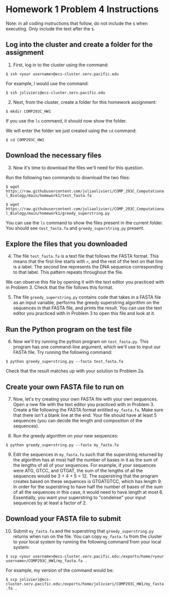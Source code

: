 # Homework 1 Problem 4 Instructions

Note: in all coding instructions that follow, do not include the `$` when executing. Only include the text after the `$`.

## Log into the cluster and create a folder for the assignment

1. First, log in to the cluster using the command:

`$ ssh <your username>@ecs-cluster.serv.pacific.edu`

For example, I would use the command:

`$ ssh jolivieri@ecs-cluster.serv.pacific.edu`

2. Next, from the cluster, create a folder for this homework assignment:

`$ mkdir COMP293C_HW1`

If you use the `ls` command, it should now show the folder.

We will enter the folder we just created using the `cd` command:

`$ cd COMP293C_HW1`

## Download the necessary files

3. Now it's time to download the files we'll need for this question. 

Run the following two commands to download the two files:

`$ wget https://raw.githubusercontent.com/juliaolivieri/COMP_293C_Computational_Biology/main/homework1/test_fasta.fa`

`$ wget https://raw.githubusercontent.com/juliaolivieri/COMP_293C_Computational_Biology/main/homework1/greedy_superstring.py`

You can use the `ls` command to show the files present in the current folder. You should see `test_fasta.fa` and `greedy_superstring.py` present.

## Explore the files that you downloaded

4. The file `test_fasta.fa` is a text file that follows the FASTA format. This means that the first line starts with `>`, and the rest of the text on that line is a label. The second line represents the DNA sequence corresponding to that label. This pattern repeats throughout the file.

We can observe this file by opening it with the text editor you practiced with in Problem 3. Check that the file follows this format.

5. The file `greedy_superstring.py` contains code that takes in a FASTA file as an input variable, performs the greedy superstring algorithm on the sequences in that FASTA file, and prints the result. You can use the text editor you practiced with in Problem 3 to open this file and look at it.

## Run the Python program on the test file

6. Now we'll try running the python program on `test_fasta.py`. This program has one command-line argument, which we'll use to input our FASTA file. Try running the following command:

`$ python greedy_superstring.py --fasta test_fasta.fa`

Check that the result matches up with your solution to Problem 2a.


## Create your own FASTA file to run on

7. Now, let's try creating your own FASTA file with your own sequences. Open a new file with the text editor you practiced with in Problem 3. Create a file following the FASTA format entitled `my_fasta.fa`. Make sure that there isn't a blank line at the end. Your file should have at least 5 sequences (you can decide the length and composition of the sequences).

8. Run the greedy algorithm on your new sequences:

`$ python greedy_superstring.py --fasta my_fasta.fa`

9. Edit the sequences in `my_fasta.fa` such that the superstring returned by the algorithm has at most half the number of bases in it as the sum of the lengths of all of your sequences. For example, if your sequences were ATG, GTCC, and GTGAT, the sum of the lengths of all the sequences would be 3 + 4 + 5 = 12. The superstring that the program creates based on these sequences is GTGATGTCC, which has length 9. In order for the superstring to have half the number of bases of the sum of all the sequences in this case, it would need to have length at most 6. Essentially, you want your superstring to "condense" your input sequences by at least a factor of 2.

## Download your FASTA file to submit

10. Submit `my_fasta.fa` and the superstring that `greedy_superstring.py` returns when run on the file. You can copy `my_fasta.fa` from the cluster to your local system by running the following command from your local system:

`$ scp <your username>@ecs-cluster.serv.pacific.edu:/exports/home/<your username>/COMP293C_HW1/my_fasta.fa .`

For example, my version of the command would be:

`$ scp jolivieri@ecs-cluster.serv.pacific.edu:/exports/home/jolivieri/COMP293C_HW1/my_fasta.fa .`
